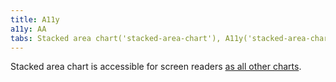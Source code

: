 ```yaml
---
title: A11y
a11y: AA
tabs: Stacked area chart('stacked-area-chart'), A11y('stacked-area-chart-a11y'), API('stacked-area-chart-api'), Examples('stacked-area-chart-d3-code'), Changelog('d3-chart-changelog')
---
```


Stacked area chart is accessible for screen readers [as all other charts](/data-display/d3-chart/d3-chart-a11y).
